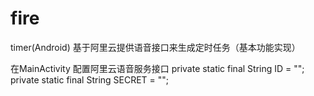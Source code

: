 # fire
timer(Android)
基于阿里云提供语音接口来生成定时任务（基本功能实现）

在MainActivity 配置阿里云语音服务接口
private static final String ID = "";
private static final String SECRET = "";
